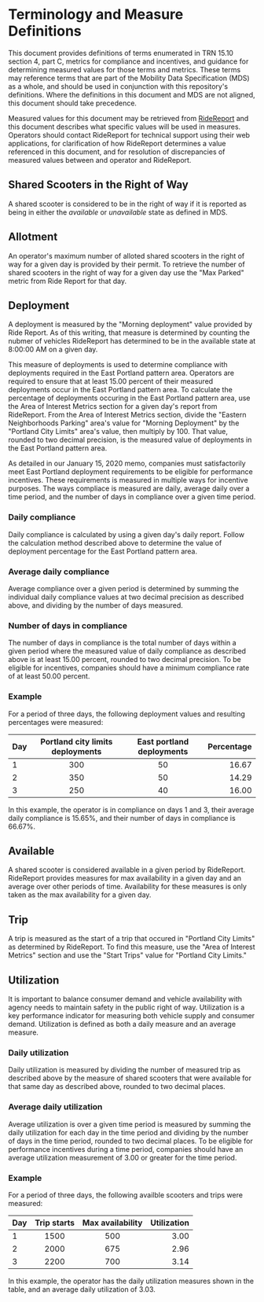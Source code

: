 # Terminology and Measure Definitions
This document provides definitions of terms enumerated in TRN 15.10 section 4, part C, metrics for compliance and incentives, and guidance for determining measured values for those terms and metrics. These terms may reference terms that are part of the Mobility Data Specification (MDS) as a whole, and should be used in conjunction with this repository's definitions. Where the definitions in this document and MDS are not aligned, this document should take precedence.

Measured values for this document may be retrieved from [RideReport](https://ridereport.com) and this document describes what specific values will be used in measures. Operators should contact RideReport for technical support using their web applications, for clarification of how RideReport determines a value referenced in this document, and for resolution of discrepancies of measured values between and operator and RideReport.
## Shared Scooters in the Right of Way
A shared scooter is considered to be in the right of way if it is reported as being in either the _available_ or _unavailable_ state as defined in MDS.

## Allotment
An operator's maximum number of alloted shared scooters in the right of way for a given day is provided by their permit. To retrieve the number of shared scooters in the right of way for a given day use the "Max Parked" metric from Ride Report for that day.

## Deployment
A deployment is measured by the "Morning deployment" value provided by Ride Report. As of this writing, that measure is determined by counting the nubmer of vehicles RideReport has determined to be in the available state at 8:00:00 AM on a given day.

This measure of deployments is used to determine compliance with deployments required in the East Portland pattern area. Operators are required to ensure that at least 15.00 percent of their measured deployments occur in the East Portland pattern area. To calculate the percentage of deployments occuring in the East Portland pattern area, use the Area of Interest Metrics section for a given day's report from RideReport. From the Area of Interest Metrics section, divide the "Eastern Neighborhoods Parking" area's value for "Morning Deployment" by the "Portland City Limits" area's value, then multiply by 100. That value, rounded to two decimal precision, is the measured value of deployments in the East Portland pattern area.

As detailed in our January 15, 2020 memo, companies must satisfactorily meet East Portland deployment requirements to be eligible for performance incentives. These requirements is measured in multiple ways for incentive purposes. The ways compliace is measured are daily, average daily over a time period, and the number of days in compliance over a given time period.

### Daily compliance
Daily compliance is calculated by using a given day's daily report. Follow the calculation method described above to determine the value of deployment percentage for the East Portland pattern area.

### Average daily compliance
Average compliance over a given period is determined by summing the individual daily compliance values at two decimal precision as described above, and dividing by the number of days measured.

### Number of days in compliance
The number of days in compliance is the total number of days within a given period where the measured value of daily compliance as described above is at least 15.00 percent, rounded to two decimal precision. To be eligible for incentives, companies should have a minimum compliance rate of at least 50.00 percent.

### Example
For a period of three days, the following deployment values and resulting percentages were measured:

| Day | Portland city limits deployments | East portland deployments | Percentage |
| - |:-:| :-:| -: |
| 1 | 300 | 50 | 16.67 |
| 2 | 350 | 50 | 14.29 |
| 3 | 250 | 40 | 16.00 |

In this example, the operator is in compliance on days 1 and 3, their average daily compliance is 15.65%, and their number of days in compliance is 66.67%.

## Available
A shared scooter is considered available in a given period by RideReport. RideReport provides measures for max availability in a given day and an average over other periods of time. Availability for these measures is only taken as the max availability for a given day.

## Trip
A trip is measured as the start of a trip that occured in "Portland City Limits" as determined by RideReport. To find this measure, use the "Area of Interest Metrics" section and use the "Start Trips" value for "Portland City Limits."

## Utilization
It is important to balance consumer demand and vehicle availability with agency needs to maintain safety in the public right of way. Utilization is a key performance indicator for measuring both vehicle supply and consumer demand. Utilization is defined as both a daily measure and an average measure.

### Daily utilization
Daily utilization is measured by dividing the number of measured trip as described above by the measure of shared scooters that were available for that same day as described above, rounded to two decimal places.

### Average daily utilization
Average utilization is over a given time period is measured by summing the daily utilization for each day in the time period and dividing by the number of days in the time period, rounded to two decimal places. To be eligible for performance incentives during a time period, companies should have an average utilization measurement of 3.00 or greater for the time period.

### Example
For a period of three days, the following availble scooters and trips were measured:

| Day | Trip starts | Max availability | Utilization |
| - |:-:| :-:| -: |
| 1 | 1500 | 500 | 3.00 |
| 2 | 2000 | 675 | 2.96 |
| 3 | 2200 | 700 | 3.14 |

In this example, the operator has the daily utilization measures shown in the table, and an average daily utilization of 3.03.